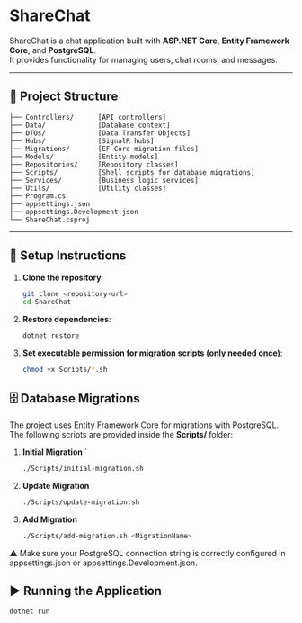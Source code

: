 # ShareChat

ShareChat is a chat application built with **ASP.NET Core**, **Entity Framework Core**, and **PostgreSQL**.  
It provides functionality for managing users, chat rooms, and messages.

---

## 📂 Project Structure

```
├── Controllers/      [API controllers]
├── Data/             [Database context]
├── DTOs/             [Data Transfer Objects]
├── Hubs/             [SignalR hubs]
├── Migrations/       [EF Core migration files]
├── Models/           [Entity models]
├── Repositories/     [Repository classes]
├── Scripts/          [Shell scripts for database migrations]
├── Services/         [Business logic services]
├── Utils/            [Utility classes]
├── Program.cs
├── appsettings.json
├── appsettings.Development.json
└── ShareChat.csproj
```


---

## 🚀 Setup Instructions

1. **Clone the repository**:
    ```bash
    git clone <repository-url>
    cd ShareChat
    ```
2. **Restore dependencies**:
    ```bash
    dotnet restore
    ```
3. **Set executable permission for migration scripts (only needed once)**:
    ```bash
    chmod +x Scripts/*.sh
    ```

## 🗄️ Database Migrations

The project uses Entity Framework Core for migrations with PostgreSQL.
The following scripts are provided inside the **Scripts/** folder:
1. **Initial Migration** `
    ```bash 
    ./Scripts/initial-migration.sh
    ```
2. **Update Migration**
    ```bash 
    ./Scripts/update-migration.sh
    ```
3. **Add Migration**
    ```bash 
    ./Scripts/add-migration.sh <MigrationName>
    ```
   
⚠️ Make sure your PostgreSQL connection string is correctly configured in
appsettings.json or appsettings.Development.json.

## ▶️ Running the Application
```
dotnet run
```
